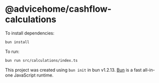# @advicehome/cashflow-calculations

To install dependencies:

```bash
bun install
```

To run:

```bash
bun run src/calculations/index.ts
```

This project was created using `bun init` in bun v1.2.13. [Bun](https://bun.sh) is a fast all-in-one JavaScript runtime.
